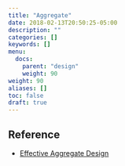 ```yaml
---
title: "Aggregate"
date: 2018-02-13T20:50:25-05:00
description: ""
categories: []
keywords: []
menu:
  docs:
    parent: "design"
    weight: 90
weight: 90
aliases: []
toc: false
draft: true
---
```



## Reference

- [Effective Aggregate Design](https://vaughnvernon.co/?p=838)

